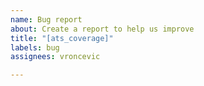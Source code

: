 ```yaml
---
name: Bug report
about: Create a report to help us improve
title: "[ats_coverage]"
labels: bug
assignees: vroncevic

---
```



